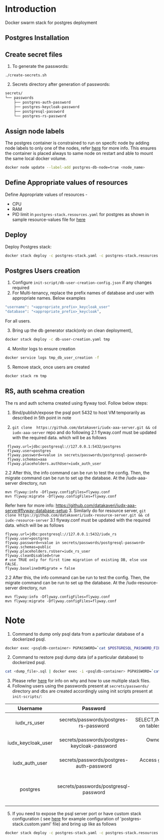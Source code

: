 # Introduction
Docker swarm stack for postgres deployment

## Postgres Installation
## Create secret files
1. To generate the passwords:

```console
./create-secrets.sh
```
2. Secrets directory after generation of passwords:
```sh
secrets/
└── passwords
    ├── postgres-auth-password
    ├── postgres-keycloak-password
    ├── postgresql-password
    └── postgres-rs-password

```
## Assign node labels
 The postgres container is constrained to run on specifc node by adding node labels to only one of the nodes, refer [here](https://docs.docker.com/engine/swarm/services/#placement-constraints) for more info. This ensures the container is placed always to same node on restart and able to mount the same local docker volume.
```sh
docker node update --label-add postgres-db-node=true <node_name>
```
## Define Appropriate values of resources

Define Appropriate values of resources -
- CPU 
- RAM 
- PID limit 
in `postgres-stack.resources.yaml`  for postgres as shown in sample resource-values file for [here](postgres-stack.resources.yaml)

## Deploy
Deploy Postgres stack:
```sh
docker stack deploy -c postgres-stack.yaml -c postgres-stack.resources.yaml postgres
```
## Postgres Users creation
1. Configure `init-script/db-user-creation-config.json` if any changes required
2. For Multi-tenancy, replace the prefix names of database and user with appropriate names. Below examples
```sh
"username": "<appropriate_prefix>_keycloak_user"
"database": "<appropriate_prefix>_keycloak",
```
For all users.

3. Bring up the db generator stack(only on clean deployment),
```sh
docker stack deploy -c db-user-creation.yaml tmp
```
4. Monitor logs to ensure creation
```sh
docker service logs tmp_db_user_creation -f
```
5. Remove stack, once users are created
```sh
docker stack rm tmp
```

## RS, auth scehma creation
The rs and auth schema created using flyway tool. Follow below steps:
1. Bind/publish/expose the psql port  5432 to host VM temporarily as described in 5th point in note

2. ``git clone  https://github.com/datakaveri/iudx-aaa-server.git && cd iudx-aaa-server`` repo and do following
  2.1 flyway.conf must be updated with the required data. which will be as follows
  ```
   flyway.url=jdbc:postgresql://127.0.0.1:5432/postgres
   flyway.user=postgres 
   flyway.password=<value in secrets/passwords/postgresql-password>  
   flyway.schemas=aaa 
   flyway.placeholders.authUser=iudx_auth_user 
  ```
  2.2 After this, the info command can be run to test the config. Then, the migrate command can be run to set up the database. At the /iudx-aaa-server directory, run

  ```
  mvn flyway:info -Dflyway.configFiles=flyway.conf
  mvn flyway:migrate -Dflyway.configFiles=flyway.conf
  ```
 Refer here for more info: https://github.com/datakaveri/iudx-aaa-server#flyway-database-setup
3. Similarly do for resource server,  ``git clone https://github.com/datakaveri/iudx-resource-server.git && cd iudx-resource-server``
  3.1 flyway.conf must be updated with the required data. which will be as follows
  ```
  flyway.url=jdbc:postgresql://127.0.0.1:5432/iudx_rs
  flyway.user=postgres
  flyway.password=<value in secrets/passwords/postgresql-password>
  flyway.schemas=public
  flyway.placeholders.rsUser=iudx_rs_user
  flyway.cleanDisabled=true
  # use TRUE only for first time migration of existing DB, else use FALSE.
  flyway.baselineOnMigrate = false
  ```
  2.2 After this, the info command can be run to test the config. Then, the migrate command can be run to set up the database. At the /iudx-resource-server directory, run
  ```
  mvn flyway:info -Dflyway.configFiles=flyway.conf
  mvn flyway:migrate -Dflyway.configFiles=flyway.conf
  ```
# Note
1. Command to dump only psql data from a particular database of a dockerized psql.
```sh
docker exec <psqldb-container> PGPASSWORD=`cat $POSTGRESQL_PASSWORD_FILE` pg_dumpall -U postgres > /tmp/dump.sql
```
2. Command to restore psql dump data (of a particular database) to dockerized  psql.

```sh
cat <dump_file>.sql | docker exec -i <psqldb-container> PGPASSWORD=`cat $POSTGRESQL_PASSWORD_FILE` psql -U postgres
```
3. Please refer [here](https://docs.docker.com/compose/extends/#multiple-compose-files) for info on why and how to use multiple stack files.
4.  Following users using the passwords present at ```secrets/passwords/``` directory and dbs are created accordingly using init scripts present at ```init-scripts/```:

| Username           | Password                                    | Role/Access                         |  Services                     |
|:-------------------:|:------------------------------------------:| :---------------------------------: |:-----------------------------:|
| iudx_rs_user       | secrets/passwords/postgres-rs-password       | SELECT,INSERT,DELETE,UPDATE on tables of ```iudx_rs``` Database   | Used by resource server      |
| iudx_keycloak_user | secrets/passwords/postgres-keycloak-password |  Owner of ```iudx_keycloak``` database                   | Used by keycloak server      |
| iudx_auth_user     |   secrets/passwords/postgres-auth-password   |   Access given while setting up auth server             | Used by auth server          |
| postgres           | secrets/passwords/postgresql-password     |     Superuser                                             |  Used to set users and RBAC  |
                            
5.  If you need to expose the psql server port or have custom stack configuration ( see [here](example-postgres-stack.custom.yaml) for example configuration of 'postgres-stack.custom.yaml' file)  and bring up like as follows
```sh
docker stack deploy -c postgres-stack.yaml -c postgres-stack.resources.yaml -c postgres-stack.custom.yaml postgres
```
